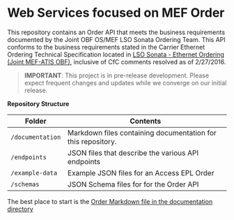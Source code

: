 
# Web Services focused on MEF Order

This repository contains an Order API that meets the business requirements documented by the Joint OBF OS/MEF LSO Sonata Ordering Team.
This API conforms to the business requirements stated in the Carrier Ethernet Ordering Technical Specification located in [LSO Sonata - Ethernet Ordering (Joint MEF-ATIS OBF)](https://wiki.mef.net/display/AL/Ethernet+Ordering+Contributions), inclusive of CfC comments resolved as of 2/27/2016.

> **IMPORTANT**: This project is in pre-release development. Please expect frequent changes and updates while we converge on our initial release.

**Repository Structure**

| Folder | Contents |
| ------ | -------- |
| `/documentation` | Markdown files containing documentation for this repository. |
| `/endpoints` | JSON files that describe the various API endpoints |
| `/example-data` | Example JSON files for an Access EPL Order |
| `/schemas` | JSON Schema files for for the Order API |

The best place to start is the [Order Markdown file in the documentation directory](/documentation/MEF_OrderStateDiagram.png)